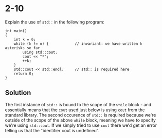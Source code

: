 # 2-10
Explain the use of `std::` in the following program:
```
int main()
{
    int k = 0;
    while (k != n) {            // invariant: we have written k asterisks so far
        using std::cout;
        cout << "*";
        ++k;
    }
    std::cout << std::endl;     // std:: is required here
    return 0;
}
```

## Solution
The first instance of `std::` is bound to the scope of the `while` block - and essentially means that the `cout` used just below is using `cout` from the standard library. The second occurence of `std::` is required because we're outside of the scope of the above `while` block, meaning we have to specify we're using `std::cout`. If we simply tried to use `cout` there we'd get an error telling us that the "identifier cout is undefined".